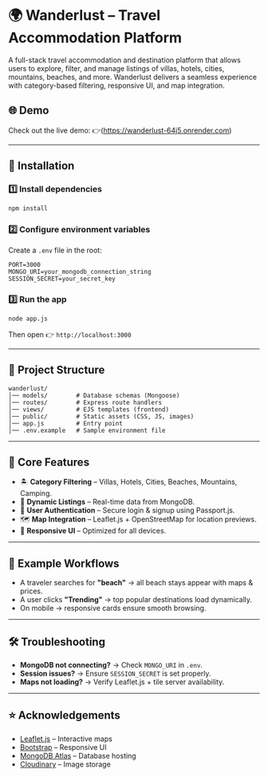 # 🌍 Wanderlust – Travel Accommodation Platform

A full-stack travel accommodation and destination platform that allows users to explore, filter, and manage listings of villas, hotels, cities, mountains, beaches, and more. Wanderlust delivers a seamless experience with category-based filtering, responsive UI, and map integration.

## 🌐 Demo

Check out the live demo: 👉(https://wanderlust-64j5.onrender.com)

---

## 🚀 Installation

### 1️⃣ Install dependencies
```bash
npm install
```

### 2️⃣ Configure environment variables
Create a `.env` file in the root:
```env
PORT=3000
MONGO_URI=your_mongodb_connection_string
SESSION_SECRET=your_secret_key
```

### 3️⃣ Run the app
```bash
node app.js
```

Then open 👉 `http://localhost:3000`

---

## 📂 Project Structure
```
wanderlust/
│── models/        # Database schemas (Mongoose)
│── routes/        # Express route handlers
│── views/         # EJS templates (frontend)
│── public/        # Static assets (CSS, JS, images)
│── app.js         # Entry point
│── .env.example   # Sample environment file
```

---

## 🔑 Core Features
- 🏝️ **Category Filtering** – Villas, Hotels, Cities, Beaches, Mountains, Camping.  
- 📸 **Dynamic Listings** – Real-time data from MongoDB.  
- 👤 **User Authentication** – Secure login & signup using Passport.js.  
- 🗺️ **Map Integration** – Leaflet.js + OpenStreetMap for location previews.  
- 📱 **Responsive UI** – Optimized for all devices.  

---

## 🧪 Example Workflows
- A traveler searches for **"beach"** → all beach stays appear with maps & prices.  
- A user clicks **"Trending"** → top popular destinations load dynamically.  
- On mobile → responsive cards ensure smooth browsing.  

---

## 🛠 Troubleshooting
- **MongoDB not connecting?** → Check `MONGO_URI` in `.env`.  
- **Session issues?** → Ensure `SESSION_SECRET` is set properly.  
- **Maps not loading?** → Verify Leaflet.js + tile server availability.  

---

## ⭐ Acknowledgements
- [Leaflet.js](https://leafletjs.com/) – Interactive maps  
- [Bootstrap](https://getbootstrap.com/) – Responsive UI  
- [MongoDB Atlas](https://www.mongodb.com/cloud/atlas) – Database hosting  
- [Cloudinary](https://cloudinary.com/) – Image storage  
